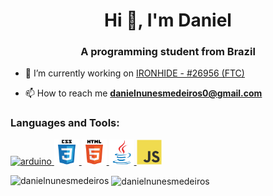 <h1 align="center">Hi 👋, I'm Daniel</h1>
<h3 align="center">A programming student from Brazil</h3>

- 🔭 I’m currently working on [IRONHIDE - #26956 (FTC)](https://instagram.com/ironhide.ftc)

- 📫 How to reach me **danielnunesmedeiros0@gmail.com**

<h3 align="left">Languages and Tools:</h3>
<p align="left"> <a href="https://www.arduino.cc/" target="_blank" rel="noreferrer"> <img src="https://cdn.worldvectorlogo.com/logos/arduino-1.svg" alt="arduino" width="40" height="40"/> </a> <a href="https://www.w3schools.com/css/" target="_blank" rel="noreferrer"> <img src="https://raw.githubusercontent.com/devicons/devicon/master/icons/css3/css3-original-wordmark.svg" alt="css3" width="40" height="40"/> </a> <a href="https://www.w3.org/html/" target="_blank" rel="noreferrer"> <img src="https://raw.githubusercontent.com/devicons/devicon/master/icons/html5/html5-original-wordmark.svg" alt="html5" width="40" height="40"/> </a> <a href="https://www.java.com" target="_blank" rel="noreferrer"> <img src="https://raw.githubusercontent.com/devicons/devicon/master/icons/java/java-original.svg" alt="java" width="40" height="40"/> </a> <a href="https://developer.mozilla.org/en-US/docs/Web/JavaScript" target="_blank" rel="noreferrer"> <img src="https://raw.githubusercontent.com/devicons/devicon/master/icons/javascript/javascript-original.svg" alt="javascript" width="40" height="40"/> </a> </p>

<p><img align="left" src="https://github-readme-stats.vercel.app/api/top-langs?username=danielnunesmedeiros&show_icons=true&locale=en&layout=compact" alt="danielnunesmedeiros" /></p>

<p>&nbsp;<img align="center" src="https://github-readme-stats.vercel.app/api?username=danielnunesmedeiros&show_icons=true&locale=en" alt="danielnunesmedeiros" /></p>
